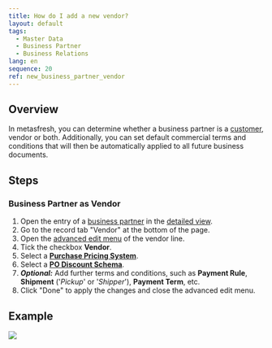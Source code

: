 ```yaml
---
title: How do I add a new vendor?
layout: default
tags:
  - Master Data
  - Business Partner
  - Business Relations
lang: en
sequence: 20
ref: new_business_partner_vendor
---
```


## Overview
In metasfresh, you can determine whether a business partner is a [customer](New_business_partner_customer), vendor or both. Additionally, you can set default commercial terms and conditions that will then be automatically applied to all future business documents.

## Steps

### Business Partner as Vendor
1. Open the entry of a [business partner](New_Business_Partner) in the [detailed view](ViewModes#detailed-view).
1. Go to the record tab "Vendor" at the bottom of the page.
1. Open the [advanced edit menu](Open_AdvancedEditTab) of the vendor line.
1. Tick the checkbox **Vendor**.
1. Select a [**Purchase Pricing System**](Add_price-system).
1. Select a [**PO Discount Schema**](Pricing_conditions_in_metasfresh).
1. ***Optional:*** Add further terms and conditions, such as **Payment Rule**, **Shipment** ('*Pickup*' or '*Shipper*'), **Payment Term**, etc.
1. Click "Done" to apply the changes and close the advanced edit menu.

## Example
![](assets/New_Business_Partner_vendor.gif)

